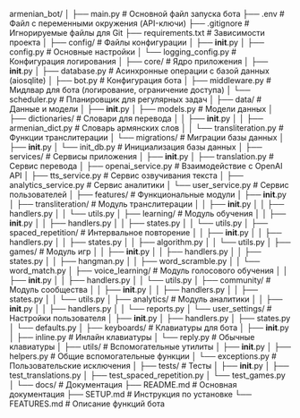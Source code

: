 armenian_bot/
│
├── main.py                      # Основной файл запуска бота
├── .env                         # Файл с переменными окружения (API-ключи)
├── .gitignore                   # Игнорируемые файлы для Git
├── requirements.txt             # Зависимости проекта
│
├── config/                      # Файлы конфигурации
│   ├── __init__.py
│   ├── config.py                # Основные настройки
│   └── logging_config.py        # Конфигурация логирования
│
├── core/                        # Ядро приложения
│   ├── __init__.py
│   ├── database.py              # Асинхронные операции с базой данных (aiosqlite)
│   ├── bot.py                   # Конфигурация бота
│   ├── middleware.py            # Мидлвар для бота (логирование, ограничение доступа)
│   └── scheduler.py             # Планировщик для регулярных задач
│
├── data/                        # Данные и модели
│   ├── __init__.py
│   ├── models.py                # Модели данных
│   ├── dictionaries/            # Словари для перевода
│   │   ├── __init__.py
│   │   ├── armenian_dict.py     # Словарь армянских слов
│   │   └── transliteration.py   # Функции транслитерации
│   └── migrations/              # Миграции базы данных
│       ├── __init__.py
│       └── init_db.py           # Инициализация базы данных
│
├── services/                    # Сервисы приложения
│   ├── __init__.py
│   ├── translation.py           # Сервис перевода
│   ├── openai_service.py        # Взаимодействие с OpenAI API
│   ├── tts_service.py           # Сервис озвучивания текста
│   ├── analytics_service.py     # Сервис аналитики
│   └── user_service.py          # Сервис пользователей
│
├── features/                    # Функциональные модули
│   ├── __init__.py
│   ├── transliteration/         # Модуль транслитерации
│   │   ├── __init__.py
│   │   ├── handlers.py
│   │   └── utils.py
│   ├── learning/                # Модуль обучения
│   │   ├── __init__.py
│   │   ├── handlers.py
│   │   ├── states.py
│   │   └── utils.py
│   ├── spaced_repetition/       # Интервальное повторение
│   │   ├── __init__.py
│   │   ├── handlers.py
│   │   ├── states.py
│   │   ├── algorithm.py
│   │   └── utils.py
│   ├── games/                   # Модуль игр
│   │   ├── __init__.py
│   │   ├── handlers.py
│   │   ├── states.py
│   │   ├── hangman.py
│   │   ├── word_scramble.py
│   │   └── word_match.py
│   ├── voice_learning/          # Модуль голосового обучения
│   │   ├── __init__.py
│   │   ├── handlers.py
│   │   └── utils.py
│   ├── community/               # Модуль сообщества
│   │   ├── __init__.py
│   │   ├── handlers.py
│   │   ├── states.py
│   │   └── utils.py
│   ├── analytics/               # Модуль аналитики
│   │   ├── __init__.py
│   │   ├── handlers.py
│   │   └── reports.py
│   └── user_settings/           # Настройки пользователя
│       ├── __init__.py
│       ├── handlers.py
│       ├── states.py
│       └── defaults.py
│
├── keyboards/                   # Клавиатуры для бота
│   ├── __init__.py
│   ├── inline.py                # Инлайн клавиатуры
│   └── reply.py                 # Обычные клавиатуры
│
├── utils/                       # Вспомогательные утилиты
│   ├── __init__.py
│   ├── helpers.py               # Общие вспомогательные функции
│   └── exceptions.py            # Пользовательские исключения
│
├── tests/                       # Тесты
│   ├── __init__.py
│   ├── test_translations.py
│   ├── test_spaced_repetition.py
│   └── test_games.py
│
└── docs/                        # Документация
    ├── README.md                # Основная документация
    ├── SETUP.md                 # Инструкция по установке
    └── FEATURES.md              # Описание функций бота